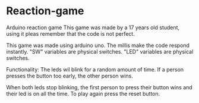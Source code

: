 # Reaction-game
Arduino reaction game 
This game was made by a 17 years old student, using it pleas remember that the code is not perfect.

This game was made using arduino uno. 
The millis make the code respond instantly. 
"SW" variables are physical switches.
"LED" variables are physical switches.

Functionality:
  The leds wil blink for a random amount of time. 
  If a person presses the button too early, the other person wins.
  
  When both leds stop blinking, the first person to press their button wins and their led is on all the time.
  To play again press the reset button. 
  
